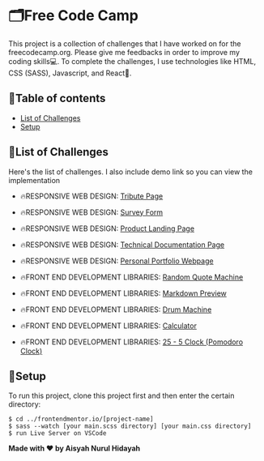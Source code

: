 # 🗂️Free Code Camp

This project is a collection of challenges that I have worked on for the freecodecamp.org. Please give me feedbacks in order to improve my coding skills💻. To complete the challenges, I use technologies like HTML, CSS (SASS), Javascript, and React📝.

## 🎯Table of contents
* [List of Challenges](#list-of-challenges)
* [Setup](#setup)

## 🎯List of Challenges
Here's the list of challenges. I also include demo link so you can view the implementation

* 🔥RESPONSIVE WEB DESIGN: [Tribute Page](https://codepen.io/aisyahnrlh/pen/KKgbEzZ)
* 🔥RESPONSIVE WEB DESIGN: [Survey Form](https://codepen.io/aisyahnrlh/pen/ZEpVgjb)
* 🔥RESPONSIVE WEB DESIGN: [Product Landing Page](https://codepen.io/aisyahnrlh/pen/XWjQKgZ)
* 🔥RESPONSIVE WEB DESIGN: [Technical Documentation Page](https://codepen.io/aisyahnrlh/pen/OJRGGdO)
* 🔥RESPONSIVE WEB DESIGN: [Personal Portfolio Webpage](https://codepen.io/aisyahnrlh/pen/BaLeBOv)

* 🔥FRONT END DEVELOPMENT LIBRARIES: [Random Quote Machine](https://codepen.io/aisyahnrlh/pen/KKaVbzL)
* 🔥FRONT END DEVELOPMENT LIBRARIES: [Markdown Preview](https://codepen.io/aisyahnrlh/pen/XWpdEVO)
* 🔥FRONT END DEVELOPMENT LIBRARIES: [Drum Machine](https://codepen.io/aisyahnrlh/pen/yLgaWoL)
* 🔥FRONT END DEVELOPMENT LIBRARIES: [Calculator](https://codepen.io/aisyahnrlh/pen/MWJvyxX)
* 🔥FRONT END DEVELOPMENT LIBRARIES: [25 - 5 Clock (Pomodoro Clock)](https://codepen.io/aisyahnrlh/pen/zYNZOxX)

## 🎯Setup
To run this project, clone this project first and then enter the certain directory:
```
$ cd ../frontendmentor.io/[project-name]
$ sass --watch [your main.scss directory] [your main.css directory]
$ run Live Server on VSCode
```

**Made with ❤️ by Aisyah Nurul Hidayah**
